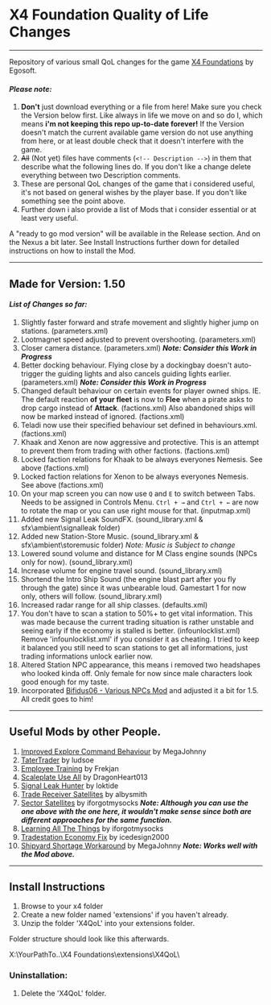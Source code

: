 # X4 Foundation Quality of Life Changes
***

Repository of various small QoL changes for the game [X4 Foundations](https://www.egosoft.com/games/x4/info_en.php) by Egosoft.

#### **_Please note:_**
1. **Don't** just download everything or a file from here! Make sure you check the Version below first. Like always in life we move on and so do I, which means **i'm not keeping this repo up-to-date forever!** If the Version doesn't match the current available game version do not use anything from here, or at least double check that it doesn't interfere with the game.
2. ~~All~~ (Not yet) files have comments (`<!-- Description -->`) in them that describe what the following lines do. If you don't like a change delete everything between two Description comments.
3. These are personal QoL changes of the game that i considered useful, it's not based on general wishes by the player base. If you don't like something see the point above.
4. Further down i also provide a list of Mods that i consider essential or at least very useful.

A "ready to go mod version" will be available in the Release section. And on the Nexus a bit later. See Install Instructions further down for detailed instructions on how to install the Mod.


***
## Made for Version: **1.50**

#### **_List of Changes so far:_**

1. Slightly faster forward and strafe movement and slightly higher jump on stations. (parameters.xml)
2. Lootmagnet speed adjusted to prevent overshooting. (parameters.xml)
3. Closer camera distance. (parameters.xml) **_Note: Consider this Work in Progress_**
4. Better docking behaviour. Flying close by a dockingbay doesn't auto-trigger the guiding lights and also cancels guiding lights earlier. (parameters.xml) **_Note: Consider this Work in Progress_**
5. Changed default behaviour on certain events for player owned ships. IE. The default reaction **of your fleet** is now to **Flee** when a pirate asks to drop cargo instead of **Attack**. (factions.xml) Also abandoned ships will now be marked instead of ignored. (factions.xml)
6. Teladi now use their specified behaviour set defined in behaviours.xml. (factions.xml)
7. Khaak and Xenon are now aggressive and protective. This is an attempt to prevent them from trading with other factions. (factions.xml)
8. Locked faction relations for Khaak to be always everyones Nemesis. See above (factions.xml)
9. Locked faction relations for Xenon to be always everyones Nemesis. See above (factions.xml)
10. On your map screen you can now use `Q` and `E` to switch between Tabs. Needs to be assigned in Controls Menu. `Ctrl + →` and `Ctrl + ←` are now to rotate the map or you can use right mouse for that. (inputmap.xml)
11. Added new Signal Leak SoundFX. (sound_library.xml & sfx\ambient\signalleak folder)
12. Added new Station-Store Music. (sound_library.xml & sfx\ambient\storemusic folder) _Note: Music is Subject to change_
13. Lowered sound volume and distance for M Class engine sounds (NPCs only for now). (sound_library.xml)
14. Increase volume for engine travel sound. (sound_library.xml)
15. Shortend the Intro Ship Sound (the engine blast part after you fly through the gate) since it was unbearable loud. Gamestart 1 for now only, others will follow. (sound_library.xml)
16. Increased radar range for all ship classes. (defaults.xml)
17. You don't have to scan a station to 50%+ to get vital information. This was made because the current trading situation is rather unstable and seeing early if the economy is stalled is better. (infounlocklist.xml)
Remove 'infounlocklist.xml' if you consider it as cheating. I tried to keep it balanced you still need to scan stations to get all informations, just trading informations unlock earlier now.
18. Altered Station NPC appearance, this means i removed two headshapes who looked kinda off. Only female for now since male characters look good enough for my taste.
19. Incorporated [Bifidus06 - Various NPCs Mod](https://www.nexusmods.com/x4foundations/mods/27) and adjusted it a bit for 1.5. All credit goes to him!

***
## Useful Mods by other People.

1. [Improved Explore Command Behaviour](https://www.nexusmods.com/x4foundations/mods/89) by MegaJohnny
2. [TaterTrader](https://www.nexusmods.com/x4foundations/mods/151) by ludsoe
3. [Employee Training](https://www.nexusmods.com/x4foundations/mods/154) by Frekjan
4. [Scaleplate Use All](https://www.nexusmods.com/x4foundations/mods/121) by DragonHeart013
5. [Signal Leak Hunter](https://www.nexusmods.com/x4foundations/mods/51) by loktide
6. [Trade Receiver Satellites](https://www.nexusmods.com/x4foundations/mods/120) by albysmith
7. [Sector Satellites](https://www.nexusmods.com/x4foundations/mods/4) by iforgotmysocks **_Note: Although you can use the one above with the one here, it wouldn't make sense since both are different approaches for the same function._**
8. [Learning All The Things](https://www.nexusmods.com/x4foundations/mods/8) by iforgotmysocks
9. [Tradestation Economy Fix](https://www.nexusmods.com/x4foundations/mods/167) by icedesign2000
10. [Shipyard Shortage Workaround](https://www.nexusmods.com/x4foundations/mods/181) by MegaJohnny **_Note: Works well with the Mod above._**

***
## Install Instructions

1. Browse to your x4 folder
2. Create a new folder named 'extensions' if you haven't already.
3. Unzip the folder 'X4QoL' into your extensions folder.

Folder structure should look like this afterwards.

X:\YourPathTo..\X4 Foundations\extensions\X4QoL\

### Uninstallation:
1. Delete the 'X4QoL' folder.
